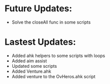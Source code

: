 # Future Updates:
* Solve the closeAll func in some scripts<br>
# Lastest Updates:
* Added ahk helpers to some scripts with loops <br>
* Added aim assist <br>
* Updated some scripts <br>
* Added Venture.ahk <br>
* Added venture to the OvHeros.ahk script<br>
